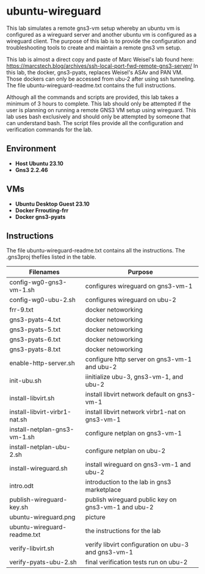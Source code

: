 # ubuntu-wireguard

This lab simulates a remote gns3-vm setup whereby an ubuntu vm
is configured as a wireguard server and another ubuntu vm is
configured as a wireguard client. The purpose of this lab is
to provide the configuration and troubleshooting tools to create
and maintain a remote gns3 vm setup.

This lab is almost a direct copy and paste of Marc Weisel's lab found here:
https://marcstech.blog/archives/ssh-local-port-fwd-remote-gns3-server/
In this lab, the docker, gns3-pyats, replaces Weisel's ASAv and PAN VM. Those
dockers can only be accessed from ubu-2 after using ssh tunneling.
The file ubuntu-wireguard-readme.txt contains the full instructions.

Although all the commands and scripts are provided, this
lab takes a minimum of 3 hours to complete. This lab should
only be attempted if the user is planning on running a
remote GNS3 VM setup using wireguard. This lab uses bash
exclusively and should only be attempted by someone that can understand bash.
The script files provide all the configuration and verification commands for the lab.


## Environment
 * **Host Ubuntu 23.10**
 * **Gns3 2.2.46**
## VMs
 * **Ubuntu Desktop Guest 23.10**
 * **Docker Frrouting-frr**
 * **Docker gns3-pyats**
## Instructions
The file ubuntu-wireguard-readme.txt contains all the instructions.
The .gns3proj thefiles listed in the table.

| Filenames                     | Purpose                                             |
| ----------------------------- | --------------------------------------------------- |
| config-wg0-gns3-vm-1.sh       | configures wireguard on gns3-vm-1                   |
| config-wg0-ubu-2.sh           | configures wireguard on ubu-2                       |
| frr-9.txt                     | docker netoworking                                  |
| gns3-pyats-4.txt              | docker netoworking                                  |
| gns3-pyats-5.txt              | docker netoworking                                  |
| gns3-pyats-6.txt              | docker netoworking                                  |
| gns3-pyats-8.txt              | docker netoworking                                  |
| enable-http-server.sh         | configure http server on gns3-vm-1 and ubu-2        |
| init-ubu.sh                   | iinitialize ubu-3, gns3-vm-1, and ubu-2             |
| install-libvirt.sh            | install libvirt network default on gns3-vm-1        |
| install-libvirt-virbr1-nat.sh | install libvirt network virbr1-nat on gns3-vm-1     |
| install-netplan-gns3-vm-1.sh  | configure netplan on gns3-vm-1                      |
| install-netplan-ubu-2.sh      | configure netplan on ubu-2                          |
| install-wireguard.sh          | install wireguard on gns3-vm-1 and ubu-2            |
| intro.odt                     | introduction to the lab in gns3 marketplace         |
| publish-wireguard-key.sh      | publish wireguard public key on gns3-vm-1 and ubu-2 |
| ubuntu-wireguard.png          | picture                                             |
| ubuntu-wireguard-readme.txt   | the instructions for the lab                        |
| verify-libvirt.sh             | verify libvirt configuration on ubu-3 and gns3-vm-1 |
| verify-pyats-ubu-2.sh         | final verification tests run on ubu-2               |

